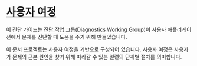 # [사용자 여정](https://nodejs.org/en/learn/modules/publishing-a-package#user-journey)

이 진단 가이드는 [진단 작업 그룹(Diagnostics Working Group)](https://github.com/nodejs/diagnostics)이 사용자 애플리케이션에서 문제를 진단할 때 도움을 주기 위해 만들었습니다.

이 문서 프로젝트는 사용자 여정을 기반으로 구성되어 있습니다. 사용자 여정은 사용자가 문제의 근본 원인을 찾기 위해 따라갈 수 있는 일련의 단계별 절차를 의미합니다.


